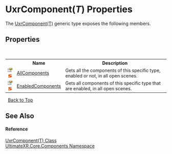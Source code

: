 # UxrComponent(*T*) Properties
 

The <a href="T_UltimateXR_Core_Components_UxrComponent_1">UxrComponent(T)</a> generic type exposes the following members.


## Properties
&nbsp;<table><tr><th></th><th>Name</th><th>Description</th></tr><tr><td>![Public property](media/pubproperty.gif "Public property")![Static member](media/static.gif "Static member")</td><td><a href="P_UltimateXR_Core_Components_UxrComponent_1_AllComponents">AllComponents</a></td><td>
Gets all the components of this specific type, enabled or not, in all open scenes.</td></tr><tr><td>![Public property](media/pubproperty.gif "Public property")![Static member](media/static.gif "Static member")</td><td><a href="P_UltimateXR_Core_Components_UxrComponent_1_EnabledComponents">EnabledComponents</a></td><td>
Gets all components of this specific type that are enabled, in all open scenes.</td></tr></table>&nbsp;
<a href="#uxrcomponent(*t*)-properties">Back to Top</a>

## See Also


#### Reference
<a href="T_UltimateXR_Core_Components_UxrComponent_1">UxrComponent(T) Class</a><br /><a href="N_UltimateXR_Core_Components">UltimateXR.Core.Components Namespace</a><br />